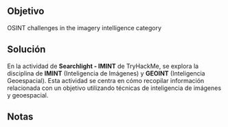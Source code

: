 
## Objetivo 
OSINT challenges in the imagery intelligence category

## Solución
En la actividad de **Searchlight - IMINT** de TryHackMe, se explora la disciplina de **IMINT** (Inteligencia de Imágenes) y **GEOINT** (Inteligencia Geoespacial). Esta actividad se centra en cómo recopilar información relacionada con un objetivo utilizando técnicas de inteligencia de imágenes y geoespacial.
## Notas
